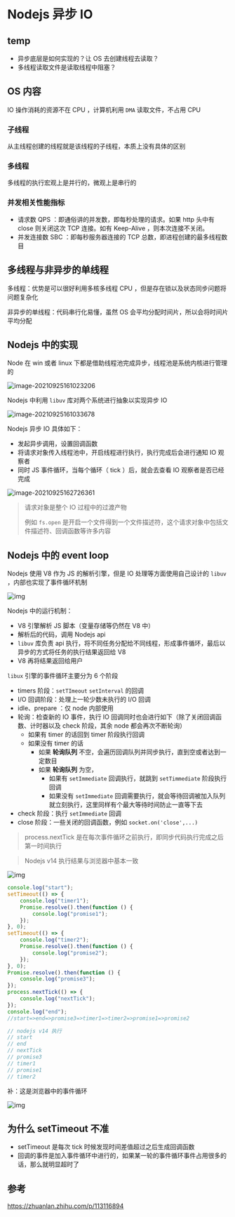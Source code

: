 

# Nodejs 异步 IO



## temp

* 异步底层是如何实现的？让 OS 去创建线程去读取？
* 多线程读取文件是读取线程中阻塞？



## OS 内容

IO 操作消耗的资源不在 CPU ，计算机利用 `DMA` 读取文件，不占用 CPU

### 子线程

从主线程创建的线程就是该线程的子线程，本质上没有具体的区别

### 多线程

多线程的执行宏观上是并行的，微观上是串行的



### 并发相关性能指标

* 请求数 QPS ：即通俗讲的并发数，即每秒处理的请求。如果 http 头中有 close 则关闭这次 TCP 连接。如有 Keep-Alive ，则本次连接不关闭。
* 并发连接数 SBC ：即每秒服务器连接的 TCP 总数，即进程创建的最多线程数目





## 多线程与非异步的单线程



多线程：优势是可以很好利用多核多线程 CPU ，但是存在锁以及状态同步问题将问题复杂化

非异步的单线程：代码串行化易懂，虽然 OS 会平均分配时间片，所以会将时间片平均分配











## Nodejs 中的实现

Node 在 win 或者 linux 下都是借助线程池完成异步，线程池是系统内核进行管理的

![image-20210925161023206](https://typora-1300781048.cos.ap-beijing.myqcloud.com/img/upload_64a9946a8d3dab7aacbb6c05575cbd3f.png)



Nodejs 中利用 `libuv` 库对两个系统进行抽象以实现异步 IO

![image-20210925161033678](https://typora-1300781048.cos.ap-beijing.myqcloud.com/img/upload_458021397ddcdb837747d948e4139610.png)



Nodejs 异步 IO 具体如下：

* 发起异步调用，设置回调函数
* 将请求对象传入线程池中，开启线程进行执行，执行完成后会进行通知 IO 观察者
* 同时 JS 事件循环，当每个循环（ tick ）后，就会去查看 IO 观察者是否已经完成

![image-20210925162726361](https://typora-1300781048.cos.ap-beijing.myqcloud.com/img/upload_13f3400d24bba8082f2bd19dd9671d9c.png)



> 请求对象是整个 IO 过程中的过渡产物
>
> 例如 `fs.open` 是开启一个文件得到一个文件描述符，这个请求对象中包括文件描述符、回调函数等许多内容





## Nodejs 中的 event loop 

Nodejs 使用 V8 作为 JS 的解析引擎，但是 IO 处理等方面使用自己设计的 `libuv` ，内部也实现了事件循环机制

![img](https://typora-1300781048.cos.ap-beijing.myqcloud.com/img/v2-76c03811879fa04e38a5054b00665554_b.jpg)

Nodejs 中的运行机制：

* V8 引擎解析 JS 脚本（变量存储等仍然在 V8 中）
* 解析后的代码，调用 Nodejs api
* `libuv` 库负责 api 执行，将不同任务分配给不同线程，形成事件循环，最后以异步的方式将任务的执行结果返回给 V8
* V8 再将结果返回给用户

`libux` 引擎的事件循环主要分为 6 个阶段

* timers 阶段：`setTImeout` `setInterval` 的回调
* I/O 回调阶段：处理上一轮少数未执行的 I/O 回调
* idle、prepare ：仅 node 内部使用
* 轮询：检查新的 IO 事件，执行 IO 回调同时也会进行如下（除了关闭回调函数、计时器以及 check 阶段，其余 node 都会再次不断轮询）
  * 如果有 timer 的话回到 timer 阶段执行回调
  * 如果没有 timer 的话
    * 如果 **轮询队列** 不空，会遍历回调队列并同步执行，直到空或者达到一定数目
    * 如果 **轮询队列** 为空，
      * 如果有 `setImmediate` 回调执行，就跳到 `setTimmediate` 阶段执行回调
      * 如果没有 `setImmediate` 回调需要执行，就会等待回调被加入队列就立刻执行，这里同样有个最大等待时间防止一直等下去
* check 阶段：执行 `setImmediate` 回调
* close 阶段：一些关闭的回调函数，例如 `socket.on('close',...)`

> process.nextTick 是在每次事件循环之前执行，即同步代码执行完成之后第一时间执行

> Nodejs v14 执行结果与浏览器中基本一致



![img](https://typora-1300781048.cos.ap-beijing.myqcloud.com/img/v2-de1858abd236bdc70904525c3c5b05d7_b.jpg)



```js
console.log("start");
setTimeout(() => {
	console.log("timer1");
	Promise.resolve().then(function () {
		console.log("promise1");
	});
}, 0);
setTimeout(() => {
	console.log("timer2");
	Promise.resolve().then(function () {
		console.log("promise2");
	});
}, 0);
Promise.resolve().then(function () {
	console.log("promise3");
});
process.nextTick(() => {
	console.log("nextTick");
});
console.log("end");
//start=>end=>promise3=>timer1=>timer2=>promise1=>promise2

// nodejs v14 执行
// start
// end
// nextTick
// promise3
// timer1
// promise1
// timer2

```







补：这是浏览器中的事件循环

![img](https://typora-1300781048.cos.ap-beijing.myqcloud.com/img/v2-539cfb365f2646bd724da392d779476c_b.jpg)



## 为什么 setTimeout 不准

* setTimeout 是每次 tick 时候发现时间差值超过之后生成回调函数
* 回调的事件是加入事件循环中进行的，如果某一轮的事件循环事件占用很多的话，那么就明显超时了



## 参考

https://zhuanlan.zhihu.com/p/113116894